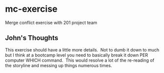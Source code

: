 # mc-exercise
Merge conflict exercise with 201 project team


## John's Thoughts
This exercise should have a little more details.  Not to dumb it down to much but I think at a bootcamp level you need to basically break it down PER computer WHICH command.  This would resolve a lot of the re-reading of the storyline and messing up things numerous times.
